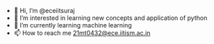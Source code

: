 - 👋 Hi, I’m @eceiitsuraj
- 👀 I’m interested in learning new concepts and application of python
- 🌱 I’m currently learning machine learning
- 📫 How to reach me 21mt0432@ece.iitism.ac.in

<!---
eceiitsuraj/eceiitsuraj is a ✨ special ✨ repository because its `README.md` (this file) appears on your GitHub profile.
You can click the Preview link to take a look at your changes.
--->
